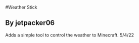 #Weather Stick
<h2>By jetpacker06</h2>   
Adds a simple tool to control the weather to Minecraft.
5/4/22

